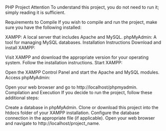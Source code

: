 PHP Project
Attention
To understand this project, you do not need to run it; simply reading it is sufficient.

Requirements to Compile
If you wish to compile and run the project, make sure you have the following installed:

XAMPP: A local server that includes Apache and MySQL.
phpMyAdmin: A tool for managing MySQL databases.
Installation Instructions
Download and install XAMPP:

Visit XAMPP and download the appropriate version for your operating system.
Follow the installation instructions.
Start XAMPP:

Open the XAMPP Control Panel and start the Apache and MySQL modules.
Access phpMyAdmin:

Open your web browser and go to http://localhost/phpmyadmin.
Compilation and Execution
If you decide to run the project, follow these additional steps:

Create a database in phpMyAdmin.
Clone or download this project into the htdocs folder of your XAMPP installation.
Configure the database connection in the appropriate file (if applicable).
Open your web browser and navigate to http://localhost/project_name.